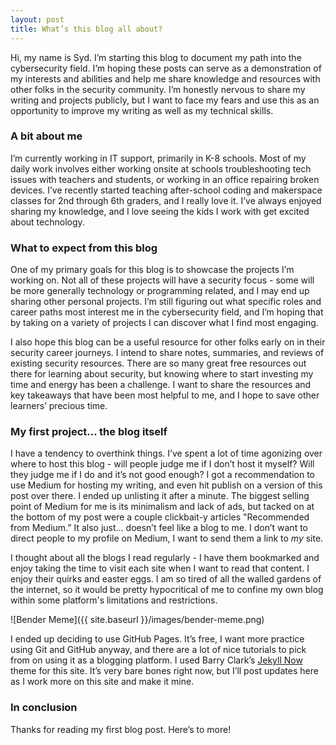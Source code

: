 ```yaml
---
layout: post
title: What’s this blog all about?
---
```

Hi, my name is Syd. I’m starting this blog to document my path into the cybersecurity field. I’m hoping these posts can serve as a demonstration of my interests and abilities and help me share knowledge and resources with other folks in the security community. I’m honestly nervous to share my writing and projects publicly, but I want to face my fears and use this as an opportunity to improve my writing as well as my technical skills. 

### A bit about me

I’m currently working in IT support, primarily in K-8 schools. Most of my daily work involves either working onsite at schools troubleshooting tech issues with teachers and students, or working in an office repairing broken devices. I’ve recently started teaching after-school coding and makerspace classes for 2nd through 6th graders, and I really love it. I’ve always enjoyed sharing my knowledge, and I love seeing the kids I work with get excited about technology.

### What to expect from this blog

One of my primary goals for this blog is to showcase the projects I’m working on. Not all of these projects will have a security focus - some will be more generally technology or programming related, and I may end up sharing other personal projects. I’m still figuring out what specific roles and career paths most interest me in the cybersecurity field, and I’m hoping that by taking on a variety of projects I can discover what I find most engaging. 

I also hope this blog can be a useful resource for other folks early on in their security career journeys. I intend to share notes, summaries, and reviews of existing security resources. There are so many great free resources out there for learning about security, but knowing where to start investing my time and energy has been a challenge. I want to share the resources and key takeaways that have been most helpful to me, and I hope to save other learners’ precious time.

### My first project… the blog itself

I have a tendency to overthink things. I’ve spent a lot of time agonizing over where to host this blog - will people judge me if I don’t host it myself? Will they judge me if I do and it’s not good enough? I got a recommendation to use Medium for hosting my writing, and even hit publish on a version of this post over there. I ended up unlisting it after a minute. The biggest selling point of Medium for me is its minimalism and lack of ads, but tacked on at the bottom of my post were a couple clickbait-y articles "Recommended from Medium.” It also just… doesn’t feel like a blog to me. I don’t want to direct people to my profile on Medium, I want to send them a link to *my* site.

I thought about all the blogs I read regularly - I have them bookmarked and enjoy taking the time to visit each site when I want to read that content. I enjoy their quirks and easter eggs. I am so tired of all the walled gardens of the internet, so it would be pretty hypocritical of me to confine my own blog within some platform's limitations and restrictions. 

![Bender Meme]({{ site.baseurl }}/images/bender-meme.png)

I ended up deciding to use GitHub Pages. It’s free, I want more practice using Git and GitHub anyway, and there are a lot of nice tutorials to pick from on using it as a blogging platform. I used Barry Clark’s [Jekyll Now](https://www.smashingmagazine.com/2014/08/build-blog-jekyll-github-pages/) theme for this site. It’s very bare bones right now, but I’ll post updates here as I work more on this site and make it mine.

### In conclusion

Thanks for reading my first blog post. Here’s to more!
